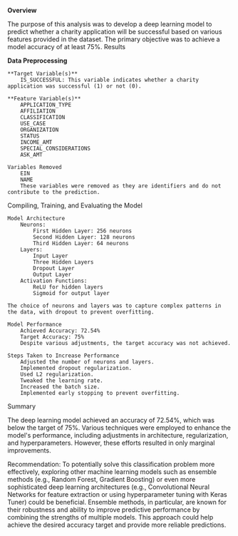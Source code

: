 **Overview**

The purpose of this analysis was to develop a deep learning model to predict whether a charity application will be successful based on various features provided in the dataset. The primary objective was to achieve a model accuracy of at least 75%.
Results

**Data Preprocessing**

    **Target Variable(s)**
        IS_SUCCESSFUL: This variable indicates whether a charity application was successful (1) or not (0).

    **Feature Variable(s)**
        APPLICATION_TYPE
        AFFILIATION
        CLASSIFICATION
        USE_CASE
        ORGANIZATION
        STATUS
        INCOME_AMT
        SPECIAL_CONSIDERATIONS
        ASK_AMT

    Variables Removed
        EIN
        NAME
        These variables were removed as they are identifiers and do not contribute to the prediction.

Compiling, Training, and Evaluating the Model

    Model Architecture
        Neurons:
            First Hidden Layer: 256 neurons
            Second Hidden Layer: 128 neurons
            Third Hidden Layer: 64 neurons
        Layers:
            Input Layer
            Three Hidden Layers
            Dropout Layer
            Output Layer
        Activation Functions:
            ReLU for hidden layers
            Sigmoid for output layer

    The choice of neurons and layers was to capture complex patterns in the data, with dropout to prevent overfitting.

    Model Performance
        Achieved Accuracy: 72.54%
        Target Accuracy: 75%
        Despite various adjustments, the target accuracy was not achieved.

    Steps Taken to Increase Performance
        Adjusted the number of neurons and layers.
        Implemented dropout regularization.
        Used L2 regularization.
        Tweaked the learning rate.
        Increased the batch size.
        Implemented early stopping to prevent overfitting.

Summary

The deep learning model achieved an accuracy of 72.54%, which was below the target of 75%. Various techniques were employed to enhance the model's performance, including adjustments in architecture, regularization, and hyperparameters. However, these efforts resulted in only marginal improvements.

Recommendation:
To potentially solve this classification problem more effectively, exploring other machine learning models such as ensemble methods (e.g., Random Forest, Gradient Boosting) or even more sophisticated deep learning architectures (e.g., Convolutional Neural Networks for feature extraction or using hyperparameter tuning with Keras Tuner) could be beneficial. Ensemble methods, in particular, are known for their robustness and ability to improve predictive performance by combining the strengths of multiple models. This approach could help achieve the desired accuracy target and provide more reliable predictions.